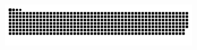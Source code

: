 <picture>
  <source media="(prefers-color-scheme: dark)" srcset="https://raw.githubusercontent.com/vincenzo-ingenito/vincenzo-ingenito/output/github-contribution-grid-snake-dark.svg">
  <source media="(prefers-color-scheme: light)" srcset="https://raw.githubusercontent.com/vincenzo-ingenito/vincenzo-ingenito/output/github-contribution-grid-snake.svg">
  <img  alt= "github contribution grid snake animation" src="https://raw.githubusercontent.com/vincenzo-ingenito/vincenzo-ingenito/output/github-contribution-grid-snake.svg">
</picture>
